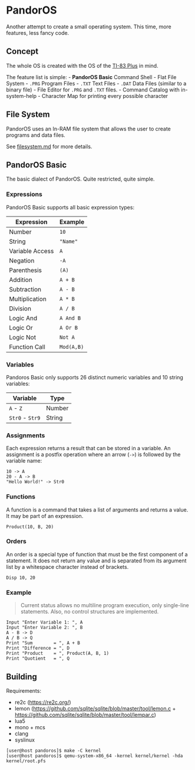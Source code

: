 # PandorOS

Another attempt to create a small operating system. This time, more features, less fancy code.

## Concept

The whole OS is created with the OS of the [TI-83 Plus](https://en.wikipedia.org/wiki/TI-83_series#TI-83_Plus) in mind.

The feature list is simple: - **PandorOS Basic** Command Shell - Flat File System - `.PRG` Program Files - `.TXT` Text Files - `.DAT` Data Files (similar to a binary file) - File Editor for `.PRG` and `.TXT` files. - Command Catalog with in-system-help - Character Map for printing every possible character

## File System

PandorOS uses an In-RAM file system that allows the user to create programs and data files.

See [filesystem.md](filesystem.md) for more details.

## PandorOS Basic

The basic dialect of PandorOS. Quite restricted, quite simple.

### Expressions

PandorOS Basic supports all basic expression types:

| Expression      | Example    |
| --------------- | ---------- |
| Number          | `10`       |
| String          | `"Name"`   |
| Variable Access | `A`        |
| Negation        | `-A`       |
| Parenthesis     | `(A)`      |
| Addition        | `A + B`    |
| Subtraction     | `A - B`    |
| Multiplication  | `A * B`    |
| Division        | `A / B`    |
| Logic And       | `A And B`  |
| Logic Or        | `A Or B`   |
| Logic Not       | `Not A`    |
| Function Call   | `Mod(A,B)` |

### Variables

Pandoros Basic only supports 26 distinct numeric variables and 10 string variables:

| Variable        | Type   |
| --------------- | ------ |
| `A` - `Z`       | Number |
| `Str0` - `Str9` | String |

### Assignments

Each expression returns a result that can be stored in a variable. An
assignment is a postfix operation where an arrow (`->`) is followed by
the variable name:

    10 -> A
    20 - A -> B
    "Hello World!" -> Str0

### Functions

A function is a command that takes a list of arguments and returns a value.
It may be part of an expression.

    Product(10, B, 20)

### Orders

An order is a special type of function that must be the first component of a
statement. It does not return any value and is separated from its argument list
by a whitespace character instead of brackets.

    Disp 10, 20

### Example

> Current status allows no multiline program execution, only single-line statements.
> Also, no control structures are implemented.

    Input "Enter Variable 1: ", A
    Input "Enter Variable 2: ", B
    A - B -> D
    A / B -> Q
    Print "Sum        = ", A + B
    Print "Difference = ", D
    Print "Product    = ", Product(A, B, 1)
    Print "Quotient   = ", Q

## Building

Requirements:

- re2c (https://re2c.org/)
- lemon (https://github.com/sqlite/sqlite/blob/master/tool/lemon.c + https://github.com/sqlite/sqlite/blob/master/tool/lempar.c)
- lua5
- mono + mcs
- clang
- syslinux

```sh-session
[user@host pandoros]$ make -C kernel
[user@host pandoros]$ qemu-system-x86_64 -kernel kernel/kernel -hda kernel/root.pfs
```
